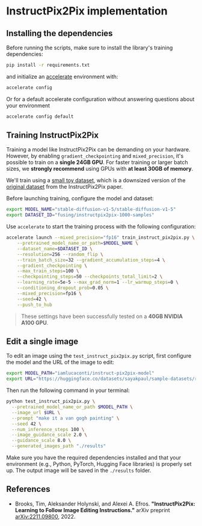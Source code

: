 # InstructPix2Pix implementation

## Installing the dependencies

Before running the scripts, make sure to install the library's training dependencies:
```bash 
pip install -r requirements.txt
```
and initialize an [accelerate](https://github.com/huggingface/accelerate/) environment with:

```bash
accelerate config
```

Or for a default accelerate configuration without answering questions about your environment

```bash
accelerate config default
```

## Training InstructPix2Pix

Training a model like InstructPix2Pix can be demanding on your hardware. However, by enabling `gradient_checkpointing` and `mixed_precision`, it's possible to train on a **single 24GB GPU**.
For faster training or larger batch sizes, we **strongly recommend** using GPUs with **at least 30GB of memory**.

We'll train using a [small toy dataset](https://huggingface.co/datasets/fusing/instructpix2pix-1000-samples), which is a downsized version of the [original dataset](https://huggingface.co/datasets/timbrooks/instructpix2pix-clip-filtered) from the InstructPix2Pix paper.

Before launching training, configure the model and dataset:

```bash
export MODEL_NAME="stable-diffusion-v1-5/stable-diffusion-v1-5"
export DATASET_ID="fusing/instructpix2pix-1000-samples"
```

Use `accelerate` to start the training process with the following configuration:

```bash
accelerate launch --mixed_precision="fp16" train_instruct_pix2pix.py \
    --pretrained_model_name_or_path=$MODEL_NAME \
    --dataset_name=$DATASET_ID \
    --resolution=256 --random_flip \
    --train_batch_size=32 --gradient_accumulation_steps=4 \
    --gradient_checkpointing \
    --max_train_steps=100 \
    --checkpointing_steps=50 --checkpoints_total_limit=2 \
    --learning_rate=5e-5 --max_grad_norm=1 --lr_warmup_steps=0 \
    --conditioning_dropout_prob=0.05 \
    --mixed_precision=fp16 \
    --seed=42 \
    --push_to_hub
```

> These settings have been successfully tested on a **40GB NVIDIA A100 GPU**.


## Edit a single image

To edit an image using the `test_instruct_pix2pix.py` script, first configure the model and the URL of the image to edit:

```bash
export MODEL_PATH="iamlucaconti/instruct-pix2pix-model"
export URL="https://huggingface.co/datasets/sayakpaul/sample-datasets/resolve/main/test_pix2pix_4.png"
````

Then run the following command in your terminal:

```bash
python test_instruct_pix2pix.py \
  --pretrained_model_name_or_path $MODEL_PATH \
  --image_url $URL \
  --prompt "make it a van gogh painting" \
  --seed 42 \
  --num_inference_steps 100 \
  --image_guidance_scale 2.0 \
  --guidance_scale 8.0 \
  --generated_images_path "./results"
```

Make sure you have the required dependencies installed and that your environment (e.g., Python, PyTorch, Hugging Face libraries) is properly set up.
The output image will be saved in the `./results` folder.

## References

- Brooks, Tim, Aleksander Holynski, and Alexei A. Efros.  **"InstructPix2Pix: Learning to Follow Image Editing Instructions."** arXiv preprint [arXiv:2211.09800](https://arxiv.org/abs/2211.09800), 2022.

